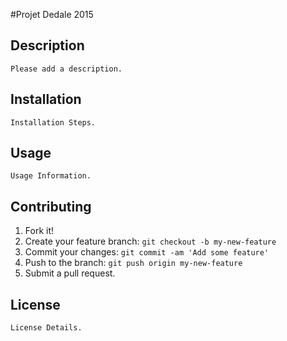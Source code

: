 #Projet Dedale 2015

## Description
	
	Please add a description.

## Installation

	Installation Steps.

## Usage

	Usage Information.

## Contributing

1. Fork it!
2. Create your feature branch: `git checkout -b my-new-feature`
3. Commit your changes: `git commit -am 'Add some feature'`
4. Push to the branch: `git push origin my-new-feature`
5. Submit a pull request.

## License

	License Details.
